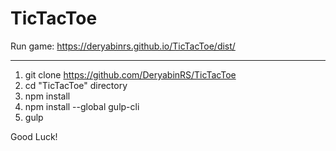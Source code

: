 # TicTacToe

Run game: https://deryabinrs.github.io/TicTacToe/dist/

--------------------------------
1. git clone https://github.com/DeryabinRS/TicTacToe
2. cd "TicTacToe" directory
3. npm install
4. npm install --global gulp-cli
5. gulp

Good Luck!